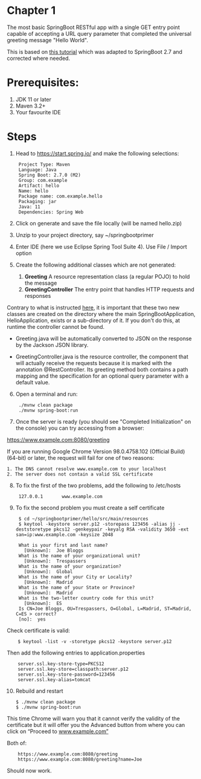 # Chapter 1
The most basic SpringBoot RESTful app with a single GET entry point capable 
of accepting a URL query parameter that completed the universal greeting message
"Hello World".

This is based on [this tutorial](https://spring.io/guides/gs/rest-service/) which
was adapted to SpringBoot 2.7 and corrected where needed.
 

# Prerequisites:
1. JDK 11 or later
2. Maven 3.2+
3. Your favourite IDE

# Steps
1. Head to https://start.spring.io/ and make the following selections:

        Project Type: Maven
        Language: Java
        Spring Boot: 2.7.0 (M2)
        Group: com.example
        Artifact: hello
        Name: hello
        Package name: com.example.hello
        Packaging: jar
        Java: 11
        Dependencies: Spring Web

2. Click on generate and save the file locally (will be named hello.zip)

3. Unzip to your project directory, say ~/springbootprimer

4. Enter IDE (here we use Eclipse Spring Tool Suite 4).  Use File / Import option

5. Create the following additional classes which are not generated:

   1. __Greeting__ A resource representation class (a regular POJO) to hold the message
   2. __GreetingController__ The entry point that handles HTTP requests and responses

Contrary to what is instructed [here](https://spring.io/guides/gs/rest-service/), it is important that these two new classes 
are created on the directory where the main SpringBootApplication, HelloApplication, exists or a sub-directory of it.  If 
you don't do this, at runtime the controller cannot be found.

+ Greeting.java will be automatically converted to JSON on the response by the Jackson JSON library.

+ GreetingController.java is the resource controller, the component that will actually receive the requests because it is 
marked with the annotation @RestController.  Its greeting method both contains a path mapping and the specification for an 
optional query parameter with a default value.

6. Open a terminal and run:

        ./mvnw clean package
        ./mvnw spring-boot:run

7. Once the server is ready (you should see "Completed Initialization" on the console) you can try accessing from a browser:

https://www.example.com:8080/greeting

If you are running Google Chrome Version 98.0.4758.102 (Official Build) (64-bit) or later, the request will fail for one of two reasons:

    1. The DNS cannot resolve www.example.com to your localhost
    2. The server does not contain a valid SSL certificate

8. To fix the first of the two problems, add the following to /etc/hosts

        127.0.0.1       www.example.com

9. To fix the second problem you must create a self certificate

        $ cd ~/springbootprimer/hello/src/main/resources
        $ keytool -keystore server.p12 -storepass 123456 -alias jj -deststoretype pkcs12 -genkeypair -keyalg RSA -validity 3650 -ext san=ip:www.example.com -keysize 2048

        What is your first and last name?
          [Unknown]:  Joe Bloggs
        What is the name of your organizational unit?
          [Unknown]:  Trespassers
        What is the name of your organization?
          [Unknown]:  Global
        What is the name of your City or Locality?
          [Unknown]:  Madrid
        What is the name of your State or Province?
          [Unknown]:  Madrid
        What is the two-letter country code for this unit?
          [Unknown]:  ES
        Is CN=Joe Bloggs, OU=Trespassers, O=Global, L=Madrid, ST=Madrid, C=ES > correct?
        [no]:  yes

Check certificate is valid:

        $ keytool -list -v -storetype pkcs12 -keystore server.p12

Then add the following entries to application.properties

        server.ssl.key-store-type=PKCS12
        server.ssl.key-store=classpath:server.p12
        server.ssl.key-store-password=123456
        server.ssl.key-alias=tomcat

10. Rebuild and restart

        $ ./mvnw clean package
        $ ./mvnw spring-boot:run

This time Chrome will warn you that it cannot verify the validity of the certificate but it will offer you the Advanced button from where you can click on “Proceed to www.example.com”

Both of:

        https://www.example.com:8080/greeting
        https://www.example.com:8080/greeting?name=Joe

Should now work.
